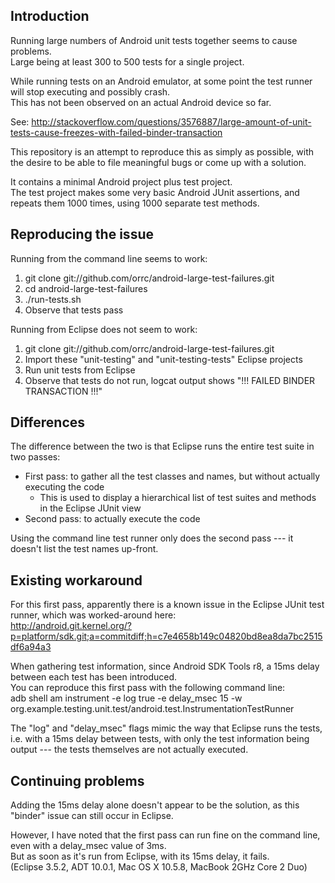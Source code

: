 ## Introduction

Running large numbers of Android unit tests together seems to cause problems.  
Large being at least 300 to 500 tests for a single project.

While running tests on an Android emulator, at some point the test runner will stop executing and possibly crash.  
This has not been observed on an actual Android device so far.

See: http://stackoverflow.com/questions/3576887/large-amount-of-unit-tests-cause-freezes-with-failed-binder-transaction

This repository is an attempt to reproduce this as simply as possible,
with the desire to be able to file meaningful bugs or come up with a solution.

It contains a minimal Android project plus test project.  
The test project makes some very basic Android JUnit assertions,
and repeats them 1000 times, using 1000 separate test methods.

## Reproducing the issue

Running from the command line seems to work:

1. git clone git://github.com/orrc/android-large-test-failures.git
2. cd android-large-test-failures
3. ./run-tests.sh
4. Observe that tests pass

Running from Eclipse does not seem to work:

1. git clone git://github.com/orrc/android-large-test-failures.git
2. Import these "unit-testing" and "unit-testing-tests" Eclipse projects
3. Run unit tests from Eclipse
4. Observe that tests do not run, logcat output shows "!!! FAILED BINDER TRANSACTION !!!"

## Differences

The difference between the two is that Eclipse runs the entire test suite in two passes:

* First pass: to gather all the test classes and names, but without actually executing the code
    * This is used to display a hierarchical list of test suites and methods in the Eclipse JUnit view
* Second pass: to actually execute the code

Using the command line test runner only does the second pass --- it doesn't list the test names up-front.

## Existing workaround

For this first pass, apparently there is a known issue in the Eclipse JUnit test runner, which was worked-around here:  
http://android.git.kernel.org/?p=platform/sdk.git;a=commitdiff;h=c7e4658b149c04820bd8ea8da7bc2515df6a94a3

When gathering test information, since Android SDK Tools r8, a 15ms delay between each test has been introduced.  
You can reproduce this first pass with the following command line:  
adb shell am instrument -e log true -e delay_msec 15 -w org.example.testing.unit.test/android.test.InstrumentationTestRunner

The "log" and "delay_msec" flags mimic the way that Eclipse runs the tests, i.e. with a 15ms delay between tests,
with only the test information being output --- the tests themselves are not actually executed.

## Continuing problems

Adding the 15ms delay alone doesn't appear to be the solution, as this "binder" issue can still occur in Eclipse.

However, I have noted that the first pass can run fine on the command line, even with a delay_msec value of 3ms.  
But as soon as it's run from Eclipse, with its 15ms delay, it fails.  
(Eclipse 3.5.2, ADT 10.0.1, Mac OS X 10.5.8, MacBook 2GHz Core 2 Duo)
